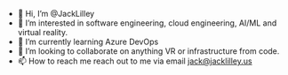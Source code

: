 - 👋 Hi, I’m @JackLilley
- 👀 I’m interested in software engineering, cloud engineering, AI/ML and virtual reality.
- 🌱 I’m currently learning Azure DevOps
- 💞️ I’m looking to collaborate on anything VR or infrastructure from code.
- 📫 How to reach me reach out to me via email jack@jacklilley.us
